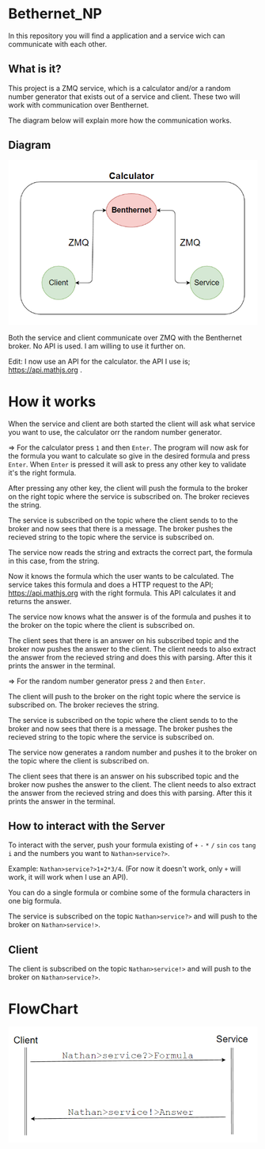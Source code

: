 # Bethernet_NP
In this repository you will find a application and a service wich can communicate with each other.

## What is it?
This project is a ZMQ service, which is a calculator and/or a random number generator that exists out of a service and client. These two will work with communication over Benthernet.

The diagram below will explain more how the communication works.

## Diagram
![Diagram](./Pictures/ZMQ.png)

Both the service and client communicate over ZMQ with the Benthernet broker. No API is used. I am willing to use it further on.

Edit: 
I now use an API for the calculator. the API I use is; https://api.mathjs.org .

# How it works
When the service and client are both started the client will ask what service you want to use, the calculator orr the random number generator. 

=> For the calculator press `1` and then `Enter`. The program will now ask for the formula you want to calculate so give in the desired formula and press `Enter`. When `Enter` is pressed it will ask to press any other key to validate it's the right formula. 

After pressing any other key, the client will push the formula to the broker on the right topic where the service is subscribed on. The broker recieves the string. 

The service is subscribed on the topic where the client sends to to the broker and now sees that there is a message. The broker pushes the recieved string to the topic where the service is subscribed on. 

The service now reads the string and extracts the correct part, the formula in this case, from the string. 

Now it knows the formula which the user wants to be calculated. The service takes this formula and does a HTTP request to the API; https://api.mathjs.org with the right formula. This API calculates it and returns the answer. 

The service now knows what the answer is of the formula and pushes it to the broker on the topic where the client is subscribed on. 

The client sees that there is an answer on his subscribed topic and the broker now pushes the answer to the client. 
The client needs to also extract the answer from the recieved string and does this with parsing. After this it prints the answer in the terminal.


=> For the random number generator press `2` and then `Enter`.

The client will push to the broker on the right topic where the service is subscribed on. The broker recieves the string. 

The service is subscribed on the topic where the client sends to to the broker and now sees that there is a message. The broker pushes the recieved string to the topic where the service is subscribed on. 

The service now generates a random number and pushes it to the broker on the topic where the client is subscribed on. 

The client sees that there is an answer on his subscribed topic and the broker now pushes the answer to the client. 
The client needs to also extract the answer from the recieved string and does this with parsing. After this it prints the answer in the terminal.

## How to interact with the Server
To interact with the server, push your formula existing of `+` `-` `*` `/` `sin` `cos` `tang` `i`  and the numbers you want to `Nathan>service?>`.

Example: `Nathan>service?>1+2*3/4`. (For now it doesn't work, only `+` will work, it will work when I use an API).

You can do a single formula or combine some of the formula characters in one big formula.

The service is subscribed on the topic `Nathan>service?>` and will push to the broker on `Nathan>service!>`.

## Client
The client is subscribed on the topic `Nathan>service!>` and will push to the broker on `Nathan>service?>`.

# FlowChart
![FlowChart](./Pictures/FlowChart.png)
